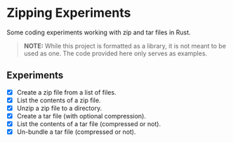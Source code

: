 # Zipping Experiments

Some coding experiments working with zip and tar files in Rust.

> **NOTE:** While this project is formatted as a library, it is not meant to be used as one. The code provided here only serves as examples.

## Experiments

* [x] Create a zip file from a list of files.
* [x] List the contents of a zip file.
* [x] Unzip a zip file to a directory.
* [x] Create a tar file (with optional compression).
* [x] List the contents of a tar file (compressed or not).
* [x] Un-bundle a tar file (compressed or not).